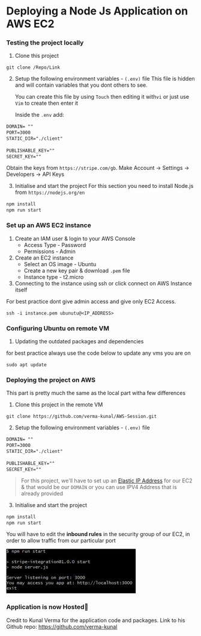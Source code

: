 # Deploying a Node Js Application on AWS EC2

### Testing the project locally

1. Clone this project 
```
git clone /Repo/Link
```
2. Setup the following environment variables - `(.env)` file
   This file is hidden and will contain variables that you dont others to see.

   You can create this file by using `Touch` then editing it with`vi` 
   or just use `Vim` to create then enter it 

   Inside the `.env` add:

```
DOMAIN= ""
PORT=3000
STATIC_DIR="./client"

PUBLISHABLE_KEY=""
SECRET_KEY=""
```

Obtain the keys from `https://stripe.com/gb`. 
Make Account → Settings → Developers → API Keys


3. Initialise and start the project
   For this section you need to install Node.js from `https://nodejs.org/en`

```
npm install
npm run start
```

### Set up an AWS EC2 instance

1. Create an IAM user & login to your AWS Console
    - Access Type - Password
    - Permissions - Admin
2. Create an EC2 instance
    - Select an OS image - Ubuntu
    - Create a new key pair & download `.pem` file
    - Instance type - t2.micro
3. Connecting to the instance using ssh or click connect on AWS Instance itself

For best practice dont give admin access and give only EC2 Access.

```
ssh -i instance.pem ubunutu@<IP_ADDRESS>
```

### Configuring Ubuntu on remote VM

1. Updating the outdated packages and dependencies

for best practice always use the code below to update any vms you are on
```
sudo apt update
```

### Deploying the project on AWS

This part is pretty much the same as the local part witha  few differences

1. Clone this project in the remote VM
```
git clone https://github.com/verma-kunal/AWS-Session.git
```
2. Setup the following environment variables - `(.env)` file
```
DOMAIN= ""
PORT=3000
STATIC_DIR="./client"

PUBLISHABLE_KEY=""
SECRET_KEY=""
```
> For this project, we'll have to set up an [Elastic IP Address](https://docs.aws.amazon.com/AWSEC2/latest/UserGuide/elastic-ip-addresses-eip.html) for our EC2 & that would be our `DOMAIN`
> or you can use IPV4 Address that is already provided

3. Initialise and start the project
```
npm install
npm run start
```

You will have to edit the **inbound rules** in the security group of our EC2, in order to allow traffic from our particular port

![alt text](<clone prject ss.jpg>)
### Application is now Hosted🎉

Credit to Kunal Verma for the application code and packages. Link to his Github repo: https://github.com/verma-kunal